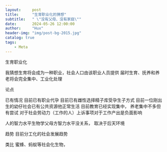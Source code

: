 ```yaml
---
layout:     post
title:      "生育职业化的猜想"
subtitle:   " \"没有父母、没有家庭\""
date:       2024-05-26 12:00:00
author:     "Hux"
header-img: "img/post-bg-2015.jpg"
catalog: true
tags:
    - Meta
---
```



生育职业化

我猜想生育将会成为一种职业，社会人口由该职业人员提供
届时生育、抚养和养老将会完全集中、工业化处理


论点

已有情况
目前已有职业代孕
目前已有雌性选择精子库受孕生子方式
目前一位刚出生的幼仔社会已有公共资源他正常生活
目前教育已经实现集中， 养老集中不多但有尝试
对于社会劳动力（工作的人）上诉事项对于工作产出是负面影响

人的智力水平生物学父母方智力水平没关系， 取决于后天环境

趋势
目前分工化的社会发展趋势



类比
蜜蜂、蚂蚁等社会化生物， 
